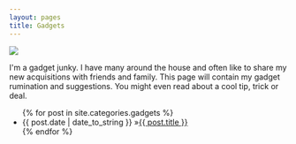 ```yaml
---
layout: pages
title: Gadgets
---
```


<img class="category" src="http://www.stevencombs.com/images/design/chrome.svg" />

I'm a gadget junky. I have many around the house and often like to share my new acquisitions with friends and family. This page will contain my gadget rumination and suggestions. You might even read about a cool tip, trick or deal.

<ul id="blog-posts" class="posts">
{% for post in site.categories.gadgets %}
    <li><span>{{ post.date | date_to_string }} &raquo;</span><a href="{{ post.url }}">{{ post.title }}</a></li>
{% endfor %}
</ul>
